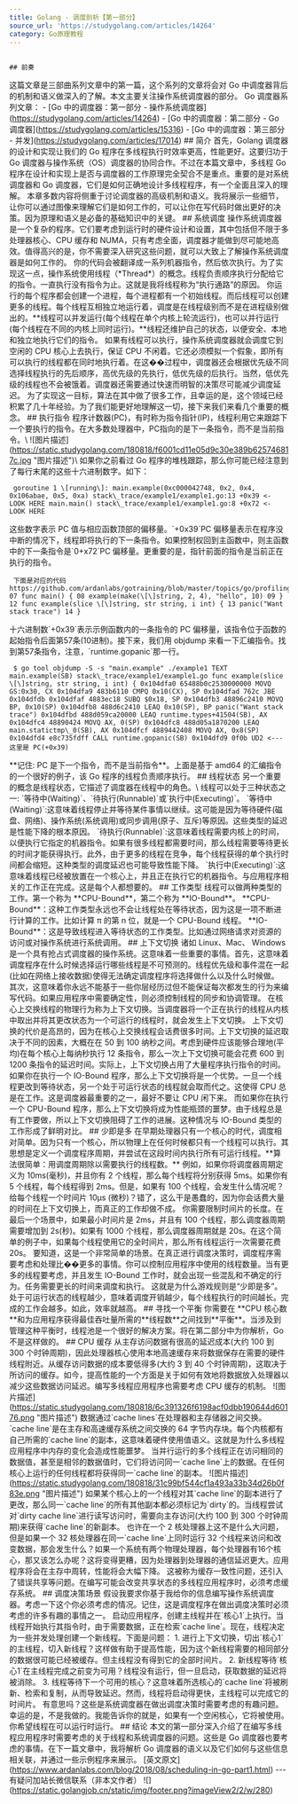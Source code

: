 ```yaml
---
title: Golang - 调度剖析【第一部分】
source_url: 'https://studygolang.com/articles/14264'
category: Go原理教程
---
```

```

## 前奏

```
 这篇文章是三部曲系列文章中的第一篇，这个系列的文章将会对 Go 中调度器背后的机制和语义做深入的了解。本文主要关注操作系统调度器的部分。 Go 调度器系列文章： - \[Go 中的调度器：第一部分 - 操作系统调度器\](https://studygolang.com/articles/14264) - \[Go 中的调度器：第二部分 - Go 调度器\](https://studygolang.com/articles/15316) - \[Go 中的调度器：第三部分 - 并发\](https://studygolang.com/articles/17014) ## 简介 首先，Golang 调度器的设计和实现让我们的 Go 程序在多线程执行时效率更高，性能更好。这要归功于 Go 调度器与操作系统（OS）调度器的协同合作。不过在本篇文章中，多线程 Go 程序在设计和实现上是否与调度器的工作原理完全契合不是重点。重要的是对系统调度器和 Go 调度器，它们是如何正确地设计多线程程序，有一个全面且深入的理解。 本章多数内容将侧重于讨论调度器的高级机制和语义。我将展示一些细节，让你可以通过图像来理解它们是如何工作的，可以让你在写代码时做出更好的决策。因为原理和语义是必备的基础知识中的关键。 ## 系统调度 操作系统调度器是一个复杂的程序。它们要考虑到运行时的硬件设计和设置，其中包括但不限于多处理器核心、CPU 缓存和 NUMA，只有考虑全面，调度器才能做到尽可能地高效。值得高兴的是，你不需要深入研究这些问题，就可以大致上了解操作系统调度器是如何工作的。 你的代码会被翻译成一系列机器指令，然后依次执行。为了实现这一点，操作系统使用线程（\*Thread\*）的概念。线程负责顺序执行分配给它的指令。一直执行没有指令为止。这就是我将线程称为“执行通路”的原因。 你运行的每个程序都会创建一个进程，每个进程都有一个初始线程。而后线程可以创建更多的线程。每个线程互相独立地运行着，调度是在线程级别而不是在进程级别做出的。\*\*线程可以并发运行(每个线程在单个内核上轮流运行)，也可以并行运行(每个线程在不同的内核上同时运行)。\*\*线程还维护自己的状态，以便安全、本地和独立地执行它们的指令。 如果有线程可以执行，操作系统调度器就会调度它到空闲的 CPU 核心上去执行，保证 CPU 不闲着。它还必须模拟一个假象，即所有可以执行的线程都在同时地执行着。在这��过程中，调度器还会根据优先级不同选择线程执行的先后顺序，高优先级的先执行，低优先级的后执行。当然，低优先级的线程也不会被饿着。调度器还需要通过快速而明智的决策尽可能减少调度延迟。 为了实现这一目标，算法在其中做了很多工作，且幸运的是，这个领域已经积累了几十年经验。为了我们能更好地理解这一切，接下来我们来看几个重要的概念。 ## 执行指令 程序计数器(PC)，有时称为指令指针(IP)，线程利用它来跟踪下一个要执行的指令。在大多数处理器中，PC指向的是下一条指令，而不是当前指令。\\ !\[图片描述\](https://static.studygolang.com/180818/f6001cd11e05d9c30e389b625746817c.jpg "图片描述")\\ 如果你之前看过 Go 程序的堆栈跟踪，那么你可能已经注意到了每行末尾的这些十六进制数字。如下： 
```
 goroutine 1 \[running\]: main.example(0xc000042748, 0x2, 0x4, 0x106abae, 0x5, 0xa) stack\_trace/example1/example1.go:13 +0x39 <- LOOK HERE main.main() stack\_trace/example1/example1.go:8 +0x72 <- LOOK HERE 
```
 这些数字表示 PC 值与相应函数顶部的偏移量。\`+0x39\`PC 偏移量表示在程序没中断的情况下，线程即将执行的下一条指令。如果控制权回到主函数中，则主函数中的下一条指令是\`0+x72\`PC 偏移量。更重要的是，指针前面的指令是当前正在执行的指令。 
```
 下面是对应的代码 https://github.com/ardanlabs/gotraining/blob/master/topics/go/profiling/stack\_trace/example1/example1.go 07 func main() { 08 example(make(\[\]string, 2, 4), "hello", 10) 09 } 12 func example(slice \[\]string, str string, i int) { 13 panic("Want stack trace") 14 } 
```
 十六进制数\`+0x39\`表示示例函数内的一条指令的 PC 偏移量，该指令位于函数的起始指令后面第57条(10进制)。接下来，我们用 objdump 来看一下汇编指令。找到第57条指令，注意，\`runtime.gopanic\`那一行。 
```
 $ go tool objdump -S -s "main.example" ./example1 TEXT main.example(SB) stack\_trace/example1/example1.go func example(slice \[\]string, str string, i int) { 0x104dfa0 65488b0c2530000000 MOVQ GS:0x30, CX 0x104dfa9 483b6110 CMPQ 0x10(CX), SP 0x104dfad 762c JBE 0x104dfdb 0x104dfaf 4883ec18 SUBQ $0x18, SP 0x104dfb3 48896c2410 MOVQ BP, 0x10(SP) 0x104dfb8 488d6c2410 LEAQ 0x10(SP), BP panic("Want stack trace") 0x104dfbd 488d059ca20000 LEAQ runtime.types+41504(SB), AX 0x104dfc4 48890424 MOVQ AX, 0(SP) 0x104dfc8 488d05a1870200 LEAQ main.statictmp\_0(SB), AX 0x104dfcf 4889442408 MOVQ AX, 0x8(SP) 0x104dfd4 e8c735fdff CALL runtime.gopanic(SB) 0x104dfd9 0f0b UD2 <--- 这里是 PC(+0x39) 
```
 \*\*记住: PC 是下一个指令，而不是当前指令\*\*。上面是基于 amd64 的汇编指令的一个很好的例子，该 Go 程序的线程负责顺序执行。 ## 线程状态 另一个重要的概念是线程状态，它描述了调度器在线程中的角色。\\ 线程可以处于三种状态之一: \`等待中(Waiting)\`、\`待执行(Runnable)\`或\`执行中(Executing)\`。 \`等待中(Waiting)\`:这意味着线程停止并等待某件事情以继续。这可能是因为等待硬件(磁盘、网络)、操作系统(系统调用)或同步调用(原子、互斥)等原因。这些类型的延迟是性能下降的根本原因。 \`待执行(Runnable)\`:这意味着线程需要内核上的时间，以便执行它指定的机器指令。如果有很多线程都需要时间，那么线程需要等待更长的时间才能获得执行。此外，由于更多的线程在竞争，每个线程获得的单个执行时间都会缩短。这种类型的调度延迟也可能导致性能下降。 \`执行中(Executing)\`:这意味着线程已经被放置在一个核心上，并且正在执行它的机器指令。与应用程序相关的工作正在完成。这是每个人都想要的。 ## 工作类型 线程可以做两种类型的工作。第一个称为 \*\*CPU-Bound\*\*，第二个称为 \*\*IO-Bound\*\*。 \*\*CPU-Bound\*\*：这种工作类型永远也不会让线程处在等待状态，因为这是一项不断进行计算的工作。比如计算 π 的第 n 位，就是一个 CPU-Bound 线程。 \*\*IO-Bound\*\*：这是导致线程进入等待状态的工作类型。比如通过网络请求对资源的访问或对操作系统进行系统调用。 ## 上下文切换 诸如 Linux、Mac、 Windows 是一个具有抢占式调度器的操作系统。这意味着一些重要的事情。首先，这意味着调度程序在什么时候选择运行哪些线程是不可预测的。线程优先级和事件混在一起(比如在网络上接收数据)使得无法确定调度程序将选择做什么以及什么时候做。 其次，这意味着你永远不能基于一些你层经历过但不能保证每次都发生的行为来编写代码。如果应用程序中需要确定性，则必须控制线程的同步和协调管理。 在核心上交换线程的物理行为称为上下文切换。当调度器将一个正在执行的线程从内核中取出并将其更改状态为一个可运行的线程时，就会发生上下文切换。 上下文切换的代价是高昂的，因为在核心上交换线程会话费很多时间。上下文切换的延迟取决于不同的因素，大概在在 50 到 100 纳秒之间。考虑到硬件应该能够合理地(平均)在每个核心上每纳秒执行 12 条指令，那么一次上下文切换可能会花费 600 到 1200 条指令的延迟时间。实际上，上下文切换占用了大量程序执行指令的时间。 如果你在执行一个 IO-Bound 程序，那么上下文切换将是一个优势。一旦一个线程更改到等待状态，另一个处于可运行状态的线程就会取而代之。这使得 CPU 总是在工作。这是调度器最重要的之一，最好不要让 CPU 闲下来。 而如果你在执行一个 CPU-Bound 程序，那么上下文切换将成为性能瓶颈的噩梦。由于线程总是有工作要做，所以上下文切换阻碍了工作的进展。这种情况与 IO-Bound 类型的工作形成了鲜明对比。 ## 少即是多 在早期处理器只有一个核心的时代，调度相对简单。因为只有一个核心，所以物理上在任何时候都只有一个线程可以执行。其思想是定义一个调度程序周期，并尝试在这段时间内执行所有可运行线程。\*\*算法很简单：用调度周期除以需要执行的线程数。\*\* 例如，如果你将调度器周期定义为 10ms(毫秒)，并且你有 2 个线程，那么每个线程将分别获得 5ms。如果你有 5 个线程，每个线程得到 2ms。但是，如果有 100 个线程，会发生什么情况呢？给每个线程一个时间片 10μs (微秒)？错了，这么干是愚蠢的，因为你会话费大量的时间在上下文切换上，而真正的工作却做不成。 你需要限制时间片的长度。在最后一个场景中，如果最小时间片是 2ms，并且有 100 个线程，那么调度器周期需要增加到 2s(秒)。如果有 1000 个线程，那么调度器周期就是 20s。在这个简单的例子中，如果每个线程使用它的全时间片，那么所有线程运行一次需要花费 20s。 要知道，这是一个非常简单的场景。在真正进行调度决策时，调度程序需要考虑和处理比��更多的事情。你可以控制应用程序中使用的线程数量。当有更多的线程要考虑，并且发生 IO-Bound 工作时，就会出现一些混乱和不确定的行为。任务需要更长的时间来调度和执行。 这就是为什么游戏规则是“少即是多”。处于可运行状态的线程越少，意味着调度开销越少，每个线程执行的时间越长。完成的工作会越多。如此，效率就越高。 ## 寻找一个平衡 你需要在 \*\*CPU 核心数\*\*和为应用程序获得最佳吞吐量所需的\*\*线程数\*\*之间找到\*\*平衡\*\*。当涉及到管理这种平衡时，线程池是一个很好的解决方案。将在第二部分中为你解析，Go 不是这样做的。 ## CPU 缓存 从主存访问数据有很高的延迟成本(大约 100 到 300 个时钟周期)，因此处理器核心使用本地高速缓存来将数据保存在需要的硬件线程附近。从缓存访问数据的成本要低得多(大约 3 到 40 个时钟周期)，这取决于所访问的缓存。如今，提高性能的一个方面是关于如何有效地将数据放入处理器以减少这些数据访问延迟。编写多线程应用程序也需要考虑 CPU 缓存的机制。 !\[图片描述\](https://static.studygolang.com/180818/6c391326f6198acf0dbb190644d60176.png "图片描述") 数据通过\`cache lines\`在处理器和主存储器之间交换。\`cache line\`是在主存和高速缓存系统之间交换的 64 字节内存块。每个内核都有自己所需的\`cache line\`的副本，这意味着硬件使用值语义。这就是为什么多线程应用程序中内存的变化会造成性能噩梦。 当并行运行的多个线程正在访问相同的数据值，甚至是相邻的数据值时，它们将访问同一\`cache line\`上的数据。在任何核心上运行的任何线程都将获得同一\`cache line\`的副本。 !\[图片描述\](https://static.studygolang.com/180818/31c99bf544cf1a493a33b34d26b0f83e.png "图片描述") 如果某个核心上的一个线程对其\`cache line\`的副本进行了更改，那么同一\`cache line\`的所有其他副本都必须标记为\`dirty\`的。当线程尝试对\`dirty cache line\`进行读写访问时，需要向主存访问(大约 100 到 300 个时钟周期)来获得\`cache line\`的新副本。 也许在一个 2 核处理器上这不是什么大问题，但是如果一个 32 核处理器在同一\`cache line\`上同时运行 32 个线程来访问和改变数据，那会发生什么？如果一个系统有两个物理处理器，每个处理器有16个核心，那又该怎么办呢？这将变得更糟，因为处理器到处理器的通信延迟更大。应用程序将会在主存中周转，性能将会大幅下降。 这被称为缓存一致性问题，还引入了错误共享等问题。在编写可能会改变共享状态的多线程应用程序时，必须考虑缓存系统。 ## 调度决策场景 假设我要求你基于我给你的信息编写操作系统调度器。考虑一下这个你必须考虑的情况。记住，这是调度程序在做出调度决策时必须考虑的许多有趣的事情之一。 启动应用程序，创建主线程并在\`核心1\`上执行。当线程开始执行其指令时，由于需要数据，正在检索\`cache line\`。现在，线程决定为一些并发处理创建一个新线程。下面是问题： 1. 进行上下文切换，切出\`核心1\`的主线程，切入新线程？这样做有助于提高性能，因为这个新线程需要的相同部分的数据很可能已经被缓存。但主线程没有得到它的全部时间片。 2. 新线程等待\`核心1\`在主线程完成之前变为可用？线程没有运行，但一旦启动，获取数据的延迟将被消除。 3. 线程等待下一个可用的核心？这意味着所选核心的\`cache line\`将被刷新、检索和复制，从而导致延迟。然而，线程将启动得更快，主线程可以完成它的时间片。 有意思吗？这些是系统调度器在做出调度决策时需要考虑的有趣问题。幸运的是，不是我做的。我能告诉你的就是，如果有一个空闲核心，它将被使用。你希望线程在可以运行时运行。 ## 结论 本文的第一部分深入介绍了在编写多线程应用程序时需要考虑的关于线程和系统调度器的问题。这些是 Go 调度器也要考虑的事情。在下一篇文章中，我将解析 Go 调度器的语义以及它们如何与这些信息相关联，并通过一些示例程序来展示。 \[英文原文\](https://www.ardanlabs.com/blog/2018/08/scheduling-in-go-part1.html) --- 有疑问加站长微信联系（非本文作者） !\[\](https://static.golangjob.cn/static/img/footer.png?imageView2/2/w/280)
